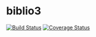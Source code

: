 # biblio3
[![Build Status](https://travis-ci.org/Biosoft-ru/biblio3.svg?branch=master)](https://travis-ci.org/Biosoft-ru/biblio3)
[![Coverage Status](https://coveralls.io/repos/github/Biosoft-ru/biblio3/badge.svg?branch=master)](https://coveralls.io/github/Biosoft-ru/biblio3?branch=master)

